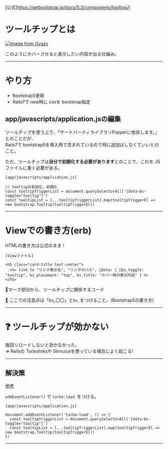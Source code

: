 [公式]https://getbootstrap.jp/docs/5.3/components/tooltips/)

# ツールチップとは
[![Image from Gyazo](https://i.gyazo.com/2b96d1cd78124d073589201351fd9e03.png)](https://gyazo.com/2b96d1cd78124d073589201351fd9e03)

このようにホバーさせると表示したい内容が出る仕組み。
***

# やり方
- Bootstrap5使用
- Rails7で new時に cssを bootstrap指定

## app/javascripts/application.jsの編集
ツールチップを使う上で、「サードパーティライブラリPopperに依存します。」とのことだが、  
Rails7で bootstrap5を導入時で含まれているので特に追加はしなくていいとのこと。  

ただ、ツールチップは**自分で初期化する必要があります**とのことで、これを JSファイルに書く必要がある。
~~~
[app/javascripts/application.js]

// tooltipの有効化、初期化
const tooltipTriggerList = document.querySelectorAll('[data-bs-toggle="tooltip"]')
const tooltipList = [...tooltipTriggerList].map(tooltipTriggerEl => new bootstrap.Tooltip(tooltipTriggerEl))
~~~
***

# Viewでの書き方(erb)
HTMLの書き方は公式のまま！
~~~
[Viewファイル]

<h5 class="card-title text-center">
  <%= link_to "リンク表示名", "リンクのパス", 🩵data: { 💛bs_toggle: "tooltip", bs_placement: "top", bs_title: "ホバー時の表示内容" } %>
</h5>
~~~
🩵マーク部分から、ツールチップに関係するコード  

💛 ここでの注意点は「bs_〇〇」と`bs_`をつけること。(Bootstrap5の書き方)
***

# ❓ ツールチップが効かない
毎回リロードしないと効かなかった。  
=> Railsの Turbolinksや Stimulusを使っている場合によく起こる!
***

## 解決策
[参考](https://qiita.com/normalsalt/items/0df76cd01847dcc3217e)    

`addEventListener()` で `turbo:load `をつける。
~~~
[app/javascripts/application.js]

document.addEventListener('turbo:load', () => {
  const tooltipTriggerList = document.querySelectorAll('[data-bs-toggle="tooltip"]')
  const tooltipList = [...tooltipTriggerList].map(tooltipTriggerEl => new bootstrap.Tooltip(tooltipTriggerEl))
})
~~~
***




